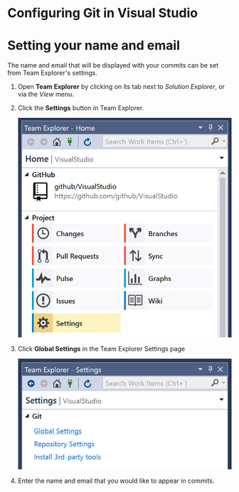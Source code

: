 # Configuring Git in Visual Studio

# Setting your name and email

The name and email that will be displayed with your commits can be set from Team Explorer's settings.

1. Open **Team Explorer** by clicking on its tab next to *Solution Explorer*, or via the *View* menu.

2. Click the **Settings** button in Team Explorer.

   ![image](images/settings-button.png)

3. Click **Global Settings** in the Team Explorer Settings page

   ![image](images/global-settings-link.png)

4. Enter the name and email that you would like to appear in commits.